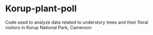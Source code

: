# Korup-plant-poll
Code used to analyze data related to understory trees and their floral visitors in Korup National Park, Cameroon
